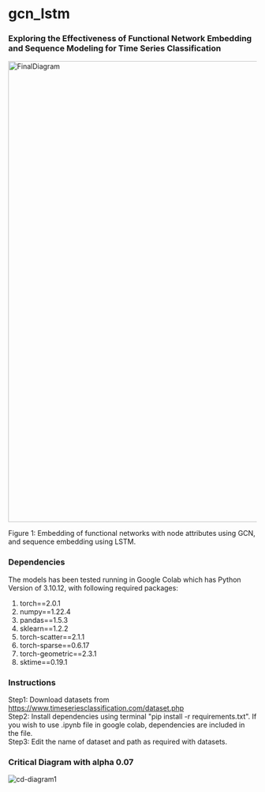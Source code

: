 # gcn_lstm

### Exploring the Effectiveness of Functional Network Embedding and Sequence Modeling for Time Series Classification

<img width="933" alt="FinalDiagram" src="https://github.com/chapagaisa/gcn_lstm/assets/46834070/a2eeac5c-8ae7-48cb-b5b0-69f4aac30282">

Figure 1: Embedding of functional networks with node attributes using GCN, and sequence embedding using LSTM.

### Dependencies
The models has been tested running in Google Colab which has Python Version of 3.10.12, with following required packages: <br>
1. torch==2.0.1  
2. numpy==1.22.4 
3. pandas==1.5.3 
4. sklearn==1.2.2 
5. torch-scatter==2.1.1 
6. torch-sparse==0.6.17
7. torch-geometric==2.3.1
8. sktime==0.19.1


### Instructions
Step1: Download datasets from https://www.timeseriesclassification.com/dataset.php <br>
Step2: Install dependencies using terminal "pip install -r requirements.txt". If you wish to use .ipynb file in google colab, dependencies are included in the file. <br>
Step3: Edit the name of dataset and path as required with datasets.

### Critical Diagram with alpha 0.07

![cd-diagram1](https://github.com/chapagaisa/gcn_lstm/assets/46834070/11cff7a1-82ae-4e0c-8440-2bb86e2f0043)
